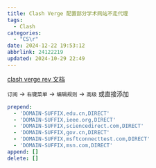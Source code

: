 ```yaml
---
title: Clash Verge 配置部分学术网站不走代理
tags:
  - Clash
categories:
  - "CS\r"
date: 2024-12-22 19:53:12
abbrlink: 24122219
updated: 2024-10-29 22:49
---
```


[clash verge rev 文档](https://www.clashverge.dev/guide/extend.html)

`订阅` -> `右键菜单` -> `编辑规则` -> `高级` 或直接添加

```yaml
prepend:
  - 'DOMAIN-SUFFIX,edu.cn,DIRECT'
  - 'DOMAIN-SUFFIX,ieee.org,DIRECT'
  - 'DOMAIN-SUFFIX,sciencedirect.com,DIRECT'
  - 'DOMAIN-SUFFIX,gov.cn,DIRECT'
  - 'DOMAIN-SUFFIX,msftconnecttest.com,DIRECT'
  - 'DOMAIN-SUFFIX,msn.com,DIRECT'
append: []
delete: []

```


